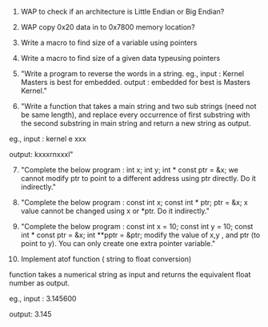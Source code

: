 1) WAP to check if an   architecture is Little Endian or Big Endian? 

2) WAP copy 0x20 data in to 0x7800 memory location? 
3) Write a macro to find size of a variable using pointers 
4) Write a macro to find size of a given data typeusing pointers 
5) "Write a program to reverse the words in a string.
eg., input : Kernel Masters is best for embedded.
output : embedded for best is Masters Kernel."
6) "Write a function that takes a main string and two sub strings (need not be same length), and replace every occurrence of first substring with the second substring in main string and return a new string as output.

eg., input : kernel  e   xxx

output: kxxxrnxxxl"

7)  "Complete the below program :
int x; int y;
int * const ptr = &x;
we cannot modify ptr to point to a different address using ptr directly. Do it indirectly."


8)  "Complete the below program :
const int x;
const int * ptr;
ptr = &x;
x value cannot be changed using x or *ptr. Do it indirectly."

9) "Complete the below program :
const int x = 10;
const int y = 10;
const int * const ptr = &x;
int **pptr = &ptr;
modify the value of x,y , and ptr (to point to y). You can only create one extra pointer variable."


10) Implement atof function ( string to float conversion)

function takes a numerical string as input and returns the equivalent float number as output.

eg., input : 3.145600

output: 3.145
